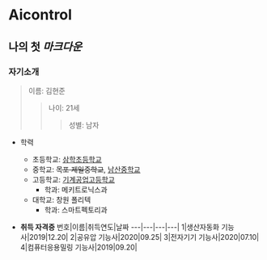 # Aicontrol
## 나의 첫 *마크다운*
### 자기소개
>이름: 김현준
>>나이: 21세
>>>성별: 남자

* 학력
  * 초등학교: [삼학초등학교](https://mokposamhak.es.jne.kr/user/indexMain.action?siteId=mokposamhak_es)
  * 중학교: ~~목포 제일중학교~~, [남산중학교](http://namsan-m.gne.go.kr/namsan-m/main.do)
  * 고등학교: [기계공업고등학교](http://yongzi-h.gne.go.kr/yongzi-h/main.do)
    * 학과: 메키트로닉스과
  *  대학교: 창원 폴리텍
     * 학과: 스마트펙토리과
  
* **취득 자격증**
번호|이름|취득연도|날짜
    ---|---|---|---|
   1|생산자동화 기능사|2019|12.20|
   2|공유압 기능사|2020|09.25|
   3|전자기기 기능사|2020|07.10|
   4|컴퓨터응용밀링 기능사|2019|09.20|

